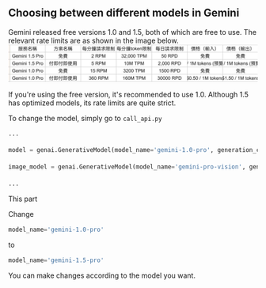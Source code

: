 ## Choosing between different models in Gemini
Gemini released free versions 1.0 and 1.5, both of which are free to use. The relevant rate limits are as shown in the image below.
![圖13](../images/11.png)

If you're using the free version, it's recommended to use 1.0. Although 1.5 has optimized models, its rate limits are quite strict.

To change the model, simply go to `call_api.py`
```py
...

model = genai.GenerativeModel(model_name='gemini-1.0-pro', generation_config=generation_config, safety_settings=safety_settings) 

image_model = genai.GenerativeModel(model_name='gemini-pro-vision', generation_config=generation_config, safety_settings=safety_settings)

...
```
This part

Change
```py
model_name='gemini-1.0-pro'
```
to
```py
model_name='gemini-1.5-pro'
```
You can make changes according to the model you want.